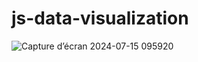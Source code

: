 # js-data-visualization
![Capture d’écran 2024-07-15 095920](https://github.com/user-attachments/assets/0c5fb472-5702-4d01-a383-4bcd476c947d)


